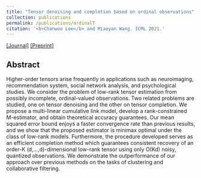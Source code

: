 ```yaml
---
title: "Tensor denoising and completion based on ordinal observations"
collection: publications
permalink: /publications/ordinalT
citation: '<b>Chanwoo Lee</b> and Miaoyan Wang. ICML 2021.'
---
```


[[Journal]](http://proceedings.mlr.press/v119/lee20i.html) [[Preprint]](https://arxiv.org/abs/2002.06524)

## Abstract
Higher-order tensors arise frequently in applications such as neuroimaging, recommendation system, social network analysis, and psychological studies. We consider the problem of low-rank tensor estimation from possibly incomplete, ordinal-valued observations. Two related problems are studied, one on tensor denoising and the other on tensor completion. We propose a multi-linear cumulative link model, develop a rank-constrained M-estimator, and obtain theoretical accuracy guarantees. Our mean squared error bound enjoys a faster convergence rate than previous results, and we show that the proposed estimator is minimax optimal under the class of low-rank models. Furthermore, the procedure developed serves as an efficient completion method which guarantees consistent recovery of an order-K (d,…,d)-dimensional low-rank tensor using only O(Kd) noisy, quantized observations. We demonstrate the outperformance of our approach over previous methods on the tasks of clustering and collaborative filtering.
